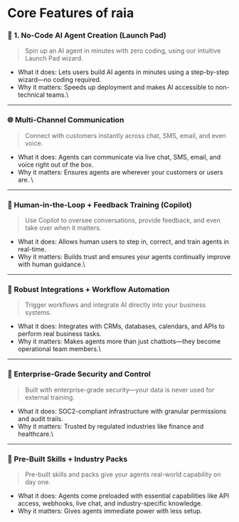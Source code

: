 # Core Features of raia

### 🎯 1. No-Code AI Agent Creation (Launch Pad)

> Spin up an AI agent in minutes with zero coding, using our intuitive Launch Pad wizard.

* What it does: Lets users build AI agents in minutes using a step-by-step wizard—no coding required.
* Why it matters: Speeds up deployment and makes AI accessible to non-technical teams.\


***

### 🌐 Multi-Channel Communication

> Connect with customers instantly across chat, SMS, email, and even voice.

* What it does: Agents can communicate via live chat, SMS, email, and voice right out of the box.
* Why it matters: Ensures agents are wherever your customers or users are. \


***

### 🔄 Human-in-the-Loop + Feedback Training (Copilot)

> Use Copilot to oversee conversations, provide feedback, and even take over when it matters.

* What it does: Allows human users to step in, correct, and train agents in real-time.
* Why it matters: Builds trust and ensures your agents continually improve with human guidance.\


***

### 🔌 Robust Integrations + Workflow Automation

> Trigger workflows and integrate AI directly into your business systems.

* What it does: Integrates with CRMs, databases, calendars, and APIs to perform real business tasks.
* Why it matters: Makes agents more than just chatbots—they become operational team members.\


***

### 🔐 Enterprise-Grade Security and Control

> Built with enterprise-grade security—your data is never used for external training.

* What it does: SOC2-compliant infrastructure with granular permissions and audit trails.
* Why it matters: Trusted by regulated industries like finance and healthcare.\


***

### 🧠 Pre-Built Skills + Industry Packs

> Pre-built skills and packs give your agents real-world capability on day one.

* What it does: Agents come preloaded with essential capabilities like API access, webhooks, live chat, and industry-specific knowledge.
* Why it matters: Gives agents immediate power with less setup.
